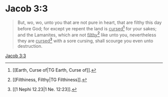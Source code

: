 # Jacob 3:3

> But, wo, wo, unto you that are not pure in heart, that are filthy this day before God; for except ye repent the land is <u>cursed</u>[^a] for your sakes; and the Lamanites, which are not <u>filthy</u>[^b] like unto you, nevertheless they are <u>cursed</u>[^c] with a sore cursing, shall scourge you even unto destruction.

[Jacob 3:3](https://www.churchofjesuschrist.org/study/scriptures/bofm/jacob/3?lang=eng&id=p3#p3)


[^a]: [[Earth, Curse of|TG Earth, Curse of]].  
[^b]: [[Filthiness, Filthy|TG Filthiness]].  
[^c]: [[1 Nephi 12.23|1 Ne. 12:23]].  
